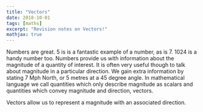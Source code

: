 ```yaml
---
title: "Vectors"
date: 2018-10-01
tags: [maths]
excerpt: "Revision notes on Vectors!"
mathjax: true
---
```




Numbers are great. 5 is is a fantastic example of a number, as is 7. 1024 is a handy number too. Numbers provide us with information about the magnitude of a quantity of interest. It is often very useful though to talk about magnitude in a particular direction. We gain extra information by stating 7 Mph North, or 5 metres at a 45 degree angle. In mathematical language we call quantities which only describe magnitude as scalars and quantities which convey magnitude and direction, vectors.


Vectors allow us to represent a magnitude with an associated direction.

